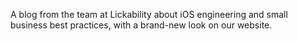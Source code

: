 A blog from the team at Lickability about iOS engineering and small business best practices, with a brand-new look on our website.
